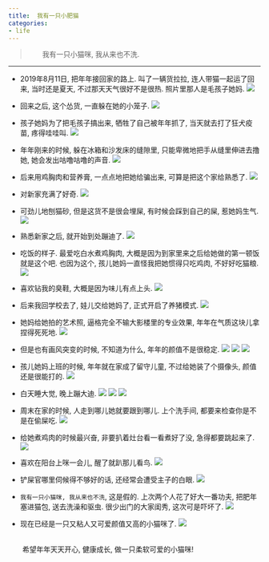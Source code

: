 ```yaml
---
title:  我有一只小肥猫
categories:
- life
---
```


> &emsp;&emsp;我有一只小猫咪, 我从来也不洗.
>
***

* 2019年8月11日, 把年年接回家的路上. 叫了一辆货拉拉, 连人带猫一起运了回来, 当时还是夏天, 不过那天天气很好不是很热. 照片里那人是毛孩子她妈.
![](/assets/images/feinian/feinian_0.jpg)

* 回来之后, 这个怂货, 一直躲在她的小笼子.
![](/assets/images/feinian/feinian_1.jpg)

* 孩子她妈为了把毛孩子搞出来, 牺牲了自己被年年抓了, 当天就去打了狂犬疫苗, 疼得哇哇叫.
![](/assets/images/feinian/feinian_2.jpg)


* 年年刚来的时候, 躲在冰箱和沙发床的缝隙里, 只能卑微地把手从缝里伸进去撸她, 她会发出咕噜咕噜的声音.
![](/assets/images/feinian/feinian_3.jpg)

* 后来用鸡胸肉和营养膏, 一点点地把她给骗出来, 可算是把这个家给熟悉了.
![](/assets/images/feinian/feinian_4.jpg)

* 对新家充满了好奇.
![](/assets/images/feinian/feinian_5.jpg)

* 可劲儿地刨猫砂, 但是这货不是很会埋屎, 有时候会踩到自己的屎, 惹她妈生气.
![](/assets/images/feinian/feinian_6.jpg)

* 熟悉新家之后, 就开始到处蹦迪了.
![](/assets/images/feinian/feinian_7.jpg)

* 吃饭的样子. 最爱吃白水煮鸡胸肉, 大概是因为到家里来之后给她做的第一顿饭就是这个吧. 也因为这个, 孩儿她妈一直怪我把她惯得只吃鸡肉, 不好好吃猫粮.
![](/assets/images/feinian/feinian_8.jpg)

* 喜欢钻我的臭鞋, 大概是因为味儿有点上头.
![](/assets/images/feinian/feinian_9.jpg)

* 后来我回学校去了, 娃儿交给她妈了, 正式开启了养猪模式.
![](/assets/images/feinian/feinian_10.jpg)

* 她妈给她拍的艺术照, 逼格完全不输大影楼里的专业效果, 年年在气质这块儿拿捏得死死地.
![](/assets/images/feinian/feinian_11.jpg)

* 但是也有画风突变的时候, 不知道为什么, 年年的颜值不是很稳定.
![](/assets/images/feinian/feinian_12.jpg)
![](/assets/images/feinian/feinian_13.jpg)
![](/assets/images/feinian/feinian_14.jpg)

* 孩儿她妈上班的时候, 年年就在家成了留守儿童, 不过给她装了个摄像头, 颜值还是很能打的.
![](/assets/images/feinian/feinian_15.jpg)

* 白天睡大觉, 晚上蹦大迪.
![](/assets/images/feinian/feinian_16.jpg)
![](/assets/images/feinian/feinian_17.jpg)
![](/assets/images/feinian/feinian_18.jpg)

* 周末在家的时候, 人走到哪儿她就要跟到哪儿. 上个洗手间, 都要来检查你是不是在偷屎吃.
![](/assets/images/feinian/feinian_19.jpg)

* 给她煮鸡肉的时候最兴奋, 非要扒着灶台看一看煮好了没, 急得都要跳起来了.
![](/assets/images/feinian/feinian_20.jpg)

* 喜欢在阳台上咪一会儿, 醒了就趴那儿看鸟.
![](/assets/images/feinian/feinian_21.jpg)

* 铲屎官哪里伺候得不够好的话, 还经常会遭受主子的白眼.
![](/assets/images/feinian/feinian_22.jpg)

* `我有一只小猫咪, 我从来也不洗`, 这是假的. 上次两个人花了好大一番功夫, 把肥年塞进猫包, 送去洗澡和驱虫. 很少出门的大家闺秀, 这次可是吓坏了.
![](/assets/images/feinian/feinian_23.jpg)

* 现在已经是一只又粘人又可爱颜值又高的小猫咪了.
![](/assets/images/feinian/feinian_24.jpg)

<br
/>
&emsp;&emsp;希望年年天天开心, 健康成长, 做一只柔软可爱的小猫咪!